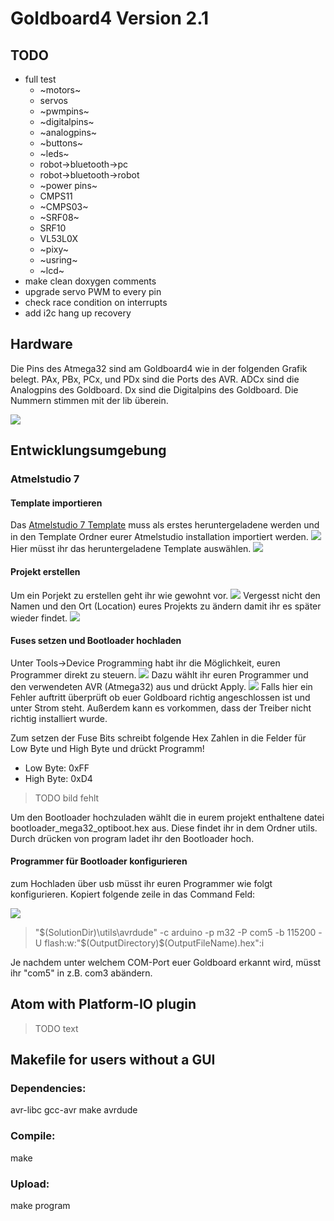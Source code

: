 # Goldboard4 Version 2.1

## TODO
* full test
   * ~motors~
   * servos
   * ~pwmpins~
   * ~digitalpins~
   * ~analogpins~
   * ~buttons~
   * ~leds~
   * robot->bluetooth->pc
   * robot->bluetooth->robot
   * ~power pins~
   * CMPS11
   * ~CMPS03~
   * ~SRF08~
   * SRF10
   * VL53L0X
   * ~pixy~
   * ~usring~
   * ~lcd~
* make clean doxygen comments
* upgrade servo PWM to every pin
* check race condition on interrupts
* add i2c hang up recovery

## Hardware

Die Pins des Atmega32 sind am Goldboard4 wie in der folgenden Grafik belegt. PAx, PBx, PCx, und PDx sind die Ports des AVR. ADCx sind die Analogpins des Goldboard. Dx sind die Digitalpins des Goldboard.
Die Nummern stimmen mit der lib überein.

![](images/Pinbelegung.svg.png)

## Entwicklungsumgebung

### Atmelstudio 7

#### Template importieren

Das [Atmelstudio 7 Template](goldboard4-2.1-AS7-template.zip) muss als erstes heruntergeladene werden und in den Template Ordner eurer Atmelstudio installation importiert werden.
![](images/atmelstudio7/projekt_template_importieren.png)
Hier müsst ihr das heruntergeladene Template auswählen.
![](images/atmelstudio7/projekt_template_importieren_2.png)

#### Projekt erstellen

Um ein Porjekt zu erstellen geht ihr wie gewohnt vor.
![](images/atmelstudio7/projekt_erstellen.png)
Vergesst nicht den Namen und den Ort (Location) eures Projekts zu ändern damit ihr es später wieder findet.
![](images/atmelstudio7/projekt_erstellen_2.png)

#### Fuses setzen und Bootloader hochladen

Unter Tools->Device Programming habt ihr die Möglichkeit, euren Programmer direkt zu steuern.
![](images/atmelstudio7/fuses.png)
Dazu wählt ihr euren Programmer und den verwendeten AVR (Atmega32) aus und drückt Apply.
![](images/atmelstudio7/fuses2.png)
Falls hier ein Fehler auftritt überprüft ob euer Goldboard richtig angeschlossen ist und unter Strom steht. Außerdem kann es vorkommen, dass der Treiber nicht richtig installiert wurde.

Zum setzen der Fuse Bits schreibt folgende Hex Zahlen in die Felder für Low Byte und High Byte und drückt Programm!

* Low Byte:   0xFF
* High Byte:  0xD4

> TODO bild fehlt

Um den Bootloader hochzuladen wählt die in eurem projekt enthaltene datei bootloader_mega32_optiboot.hex aus. Diese findet ihr in dem Ordner utils. Durch drücken von program ladet ihr den Bootloader hoch.

#### Programmer für Bootloader konfigurieren

zum Hochladen über usb müsst ihr euren Programmer wie folgt konfigurieren. Kopiert folgende zeile in das Command Feld:

![](images/bootloader_einstellungen.png)
> "$(SolutionDir)\utils\avrdude" -c arduino -p m32 -P com5 -b 115200 -U flash:w:"$(OutputDirectory)\$(OutputFileName).hex":i

Je nachdem unter welchem COM-Port euer Goldboard erkannt wird, müsst ihr
"com5" in z.B. com3 abändern.


## Atom with Platform-IO plugin

> TODO text

## Makefile for users without a GUI

### Dependencies:
avr-libc gcc-avr make avrdude

### Compile:
make

### Upload:
make program
